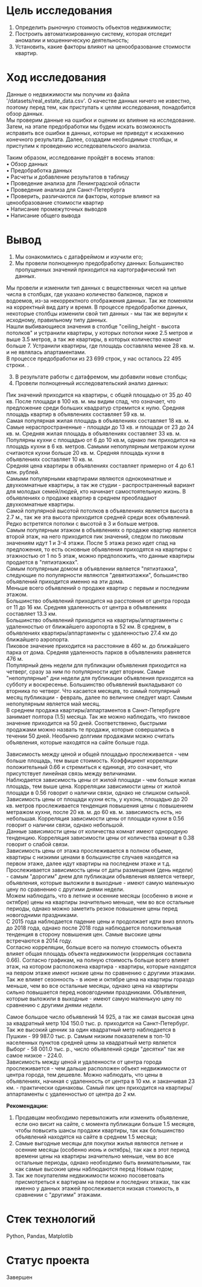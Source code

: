 # Цель исследования
1. Определить рыночную стоимость объектов недвижимости;
2. Построить автоматизированную систему, которая отследит аномалии и мошенническую деятельность;
3. Установить, какие факторы влияют на ценообразование стоимости квартир.

# Ход исследования
Данные о недвижимости мы получим из файла '/datasets/real_estate_data.csv'. О качестве данных ничего не известно, поэтому перед тем, как приступать к целям исследования, понадобится обзор данных.<br>
Мы проверим данные на ошибки и оценим их влияние на исследование. Затем, на этапе предобработки мы будем искать возможность исправить все ошибки в данных, которые не приведут к искажению конечного результата. Далее, создадим необходимые столбцы, и приступим к проведению исследовательского анализа.<br>

Таким образом, исследование пройдёт в восемь этапов:<br>
• Обзор данных<br>
• Предобработка данных<br>
• Расчеты и добавление результатов в таблицу<br>
• Проведение анализа для Ленинградской области<br>
• Проведение анализа для Санкт-Петербурга<br>
• Проверить, различаются ли факторы, которые влияют на ценообразование стоимости квартир<br>
• Написание промежуточных выводов<br>
• Написание общего вывода<br>

# Вывод
1.	Мы ознакомились с датафреймом и изучили его;
2.	Мы провели полноценную предобработку данных:
Большинство пропущенных значений приходится на картографический тип данных.<br>

Мы провели и изменили тип данных с вещественных чисел на целые числа в столбцах, где указано количество балконов, парков и водоемов, из-за некорректного отображения данных. Так же поменяли на корректный вид дату и время. В процессе предобработки данных, некоторые столбцы изменили свой тип данных - мы так же вернули к исходному, правильному типу данных.<br>
Нашли выбивающиеся значения в столбце "ceiling_height - высота потолков" и  устранили квартиры, у которых потолки ниже 2.5 метров и выше 3.5 метров, а так же квартиры, в которых количество комнат больше 7.  Устранили квартиры, где площадь составляла менее 28 кв. м. и не являлась апартаментами.<br>
В процессе предобработки из 23 699 строк, у нас осталось 22 495 строки.  .<br>

3.	В результате работы с датафремом, мы добавили новые столбцы;
4.	Провели полноценный исследовательский анализ данных: <br>

Пик значений приходится на квартиры, с общей площадью от 35 до 40 кв. После площади в 100 кв. м. мы видим спад, что означает, что предложение среди больших квадратур стремится к нулю. Средняя площадь квартир в объявлениях составляет 59 кв. м.<br>
Самая популярная жилая площадь в объявлениях составляет 18 кв. м. Самые нераспространенные - площади до 13 кв. и площади от 23 до 24 кв. м. Средняя жилая площадь в объявлениях составляет 33 кв. м.<br>
Популярны кухни с площадью от 6 до 10 кв.м, однако пик приходится на площадь кухни в 6 кв. метров. Самыми непопулярным метражом кухни считаются кухни больше 20 кв. м. Средняя площадь кухни в объявлениях составляет 10 кв. м.<br>
Средняя цена квартиры в объявлениях составляет примерно от 4 до 6.1 млн. рублей. <br>
Самыми популярными квартирами являются однокомнатные и двухкомнатные квартиры, а так же студии - распространенный вариант для молодых семей/людей, кто начинает самостоятельную жизнь. В объявлениях о продаже квартир в среднем преобладают двухкомнатные квартиры.   <br>
Самой популярной высотой потолков в объявлениях является высота в 2.7 м., так же эта высота приходится средней среди всех объявлений. Редко встретятся потолки с высотой в 3 и больше метров. <br>
Самым популярным этажом в объявлениях о продаже квартир является второй этаж, на него приходится пик значений, следом по пиковым значениям идут 1 и 3-4 этажи. После 5 этажа резко идет спад на предложения, то есть основные объявления приходятся на квартиры с этажностью от 1 по 5 этаж, можно предположить, что данные квартиры продается в "пятиэтажках". <br>
Самым популярным домом в объявлении является "пятиэтажка", следующие по популярности являются "девятиэтажки", большинство объявлений приходится именно на эти дома. <br>
Меньше всего объявлений о продаже квартир с первым и последним этажом. <br>
Большинство объявлений приходится на расстояния от центра города от 11 до 16 км. Средняя удаленность от центра в объявлениях составляет 13.3 км. <br>
Большинство объявлений приходится на квартиры/аппартаменты с удаленностью от ближайшего аэропорта в 52 км.  В среднем, в объявлениях квартиры/аппартаменты с удаленностью 27.4 км до ближайшего аэропорта. <br>
Пиковое значение приходится на расстояние в 460 м. до ближайшего парка от дома. Средняя удаленность парков в объявлениях равняется 476 м. <br>
Популярный день недели для публикации объявления приходится на четверг, сразу за ним по популярности идет вторник. Самые "непопулярные" дни недели для публикации объявления приходятся на субботу и воскресенье. Большинство объявлений выкладывают со вторника по четверг. Что касается месяцев, то самый популярный месяц публикации - февраль, далее по величине следует март. Самым непопулярным является май месяц. <br>
В среднем продажа квартиры/аппартаментов в Санкт-Петербурге занимает полтора (1.5) месяца. Так же можно наблюдать, что пиковое значение приходится на 50 дней. Соответственно, быстрыми продажами можно назвать те продажи, которые совершались в течении 50 дней. Необычно долгими продажами можно считать объявления, которые находятся на сайте больше года. <br>

Зависимость между ценой и общей площадью прослеживается - чем больше площадь, тем выше стоимость. Коэффициент корреляции положительный 0.66 и стремиться к единице, это означает, что присутствует линейная связь между величинами. <br>
Наблюдается зависимость цены от жилой площади - чем больше жилая площадь, тем выше цена. Корреляции зависимости цены от жилой площади в 0.56 говорит о наличии связи, однако не слишком сильной. <br>
Зависимость цены от площади кухни есть, у кухонь, площадью до 20 кв. метров прослеживается тенденция повышения цены с повышением метражом кухни, после 20 кв. м. до 60 кв. м. зависимость есть, но небольшая. Корреляция зависимости цены от площади кухни в 0.56 говорит о наличии связи, однако небольшой. <br>
Данные зависимости цены от количества комнат имеют однородную тенденцию. Корреляция зависимости цены от количества комнат в 0.38 говорит о слабой связи. <br>
Зависимость цены от этажа прослеживается в полном объеме, квартиры с низкими ценами в большинстве случаев находятся на первом этаже, далее идут квартиры на последнем этаже и т.д. <br>
Прослеживается зависимость цены от даты размещения (день недели) - самым "дорогим" днем для публикации объявления является четверг, объявления, которые выложили в выходные - имеют самую маленькую цену по сравнению с другими днями недели. <br>
Можем наблюдать, что в летние и осенние месяцы (особенно в июне и октябре) цены на квартиры значительно меньше, чем во все остальные периоды, однако можно заметить резкое повышение цены перед новогодними праздниками. <br>
 С 2015 года наблюдается падение цены и продолжает идти вниз вплоть до 2018 года, однако после 2018 года наблюдается положительная тенденция в сторону повышения цен. Самые высокие цены встречаются в 2014 году. <br>
Согласно корреляции, больше всего на полную стоимость объекта влияет общая площадь объекта недвижимости (корреляция составила 0.66).
Согласно графикам, на полную стоимость больше всего влияет этаж, на котором расположена квартира - квартиры, которые находятся на певром этаже имеют низкие цены по сравнению с другими этажами.
Так же влияет сезонность - в июне и октябре цена на квартиры гораздо меньше, чем во все остальные месяцы, однако цена на квартиры сильно повышается перед нововгодними праздниками. 
Объявления, которые выложили в выходные - имеют самую маленькую цену по сравнению с другими днями недели. <br>

Самое большое число объявлений 14 925, а так же самая высокая цена за квадратный метр 104 150.0 тыс. р. приходится на Санкт-Петербург. Так же высокий ценник за один квадратный метр наблюдается в Пушкин - 99 987.0 тыс. р. Самым низким показателем в топ-10 населенных пунктов средней цены за квадратный метр является Выборг - 58 001.0 тыс. р., число объявлений среди "десятки" так же самое низкое - 224.0. <br>
Зависимость между ценой и удаленности от центра города прослеживается - чем дальше расположен объект недвижимости от центра города, тем дешевле. Можно наблюдать, что цены в объявлениях, начиная с удаленность от центра в 10 км. и заканчивая 23 км. - практически одинаковы. Самый пик цен приходится на квартиры/аппартаменты с удаленностью от центра до 2 км. <br>

**Рекомендации:** <br>
1.	Продавцам необходимо перевыложить или изменить объявление, если оно висит на сайте, с момента публикации больше 1.5 месяцев, чтобы повысить шансы продажи квартиры, так как большинство объявлений находятся на сайте в среднем 1.5 месяца;
2.	Самые выгодные месяцы для покупки жилья являются летние и осенние месяцы (особенно июнь и октябрь), так как в этот период времени цены на квартиры значительно меньше, чем во все остальные периоды, однако необходимо быть внимательными, так как самые высокие цены наблюдаются перед Новым годом;
3.	Так же покупателям недвижимости можно посоветовать присмотреться к вартирам на первом и последних этажах, так как именно у данных этажей прослеживается низкая стоимость, в сравнении с "другими" этажами.

# Стек технологий
Python, Pandas, Matplotlib

# Статус проекта
Завершен
